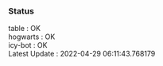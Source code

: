 ### Status


table : OK  
hogwarts : OK  
icy-bot : OK  
Latest Update : 2022-04-29 06:11:43.768179
